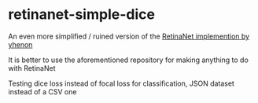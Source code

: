 # retinanet-simple-dice

An even more simplified / ruined version of the [RetinaNet implemention by yhenon](https://github.com/yhenon/pytorch-retinanet)

It is better to use the aforementioned repository for making anything to do with RetinaNet

Testing dice loss instead of focal loss for classification, JSON dataset instead of a CSV one
